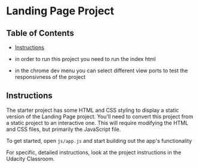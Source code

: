 # Landing Page Project

## Table of Contents

* [Instructions](#instructions)

*  in order to run this project you need to run the index html
*  in the chrome dev menu you can select different view ports to test the responsivness of the project
 
 
  

## Instructions

The starter project has some HTML and CSS styling to display a static version of the Landing Page project. You'll need to convert this project from a static project to an interactive one. This will require modifying the HTML and CSS files, but primarily the JavaScript file.

To get started, open `js/app.js` and start building out the app's functionality

For specific, detailed instructions, look at the project instructions in the Udacity Classroom.
